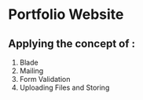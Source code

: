 # Portfolio Website

## Applying the concept of :
1. Blade
2. Mailing
3. Form Validation
4. Uploading Files and Storing 